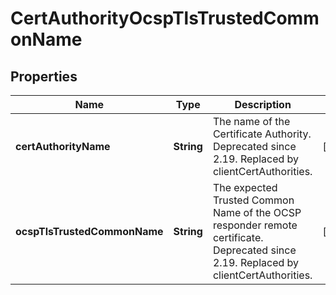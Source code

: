 
# CertAuthorityOcspTlsTrustedCommonName

## Properties
Name | Type | Description | Notes
------------ | ------------- | ------------- | -------------
**certAuthorityName** | **String** | The name of the Certificate Authority. Deprecated since 2.19. Replaced by clientCertAuthorities. |  [optional]
**ocspTlsTrustedCommonName** | **String** | The expected Trusted Common Name of the OCSP responder remote certificate. Deprecated since 2.19. Replaced by clientCertAuthorities. |  [optional]



